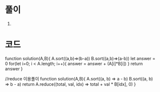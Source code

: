 # 풀이

1.

# 코드

function solution(A,B){
A.sort((a,b)=>(b-a))
B.sort((a,b)=>(a-b))
let answer = 0
for(let i=0; i < A.length; i++){
answer = answer + (A[i]\*B[i])
}
return answer
}

//reduce 이용풀이
function solution(A,B){
A.sort((a, b) => a - b)
B.sort((a, b) => b - a)
return A.reduce((total, val, idx) => total + val \* B[idx], 0)
}

```js

```
